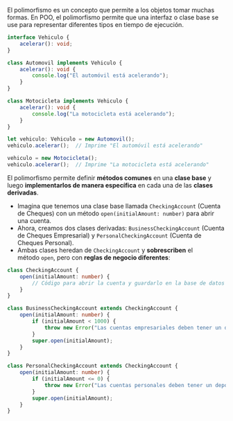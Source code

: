 El polimorfismo es un concepto que permite a los objetos tomar muchas formas. En POO, el polimorfismo permite que una interfaz o clase base se use para representar diferentes tipos en tiempo de ejecución.
```ts
interface Vehiculo {
    acelerar(): void;
}

class Automovil implements Vehiculo {
    acelerar(): void {
        console.log("El automóvil está acelerando");
    }
}

class Motocicleta implements Vehiculo {
    acelerar(): void {
        console.log("La motocicleta está acelerando");
    }
}

let vehiculo: Vehiculo = new Automovil();
vehiculo.acelerar();  // Imprime "El automóvil está acelerando"

vehiculo = new Motocicleta();
vehiculo.acelerar();  // Imprime "La motocicleta está acelerando"

```
El polimorfismo permite definir **métodos comunes** en una **clase base** y luego **implementarlos de manera específica** en cada una de las **clases derivadas**.


- Imagina que tenemos una clase base llamada `CheckingAccount` (Cuenta de Cheques) con un método `open(initialAmount: number)` para abrir una cuenta.
- Ahora, creamos dos clases derivadas: `BusinessCheckingAccount` (Cuenta de Cheques Empresarial) y `PersonalCheckingAccount` (Cuenta de Cheques Personal).
- Ambas clases heredan de `CheckingAccount` y **sobrescriben** el método `open`, pero con **reglas de negocio diferentes**:

```ts
class CheckingAccount {
    open(initialAmount: number) {
        // Código para abrir la cuenta y guardarlo en la base de datos
    }
}

class BusinessCheckingAccount extends CheckingAccount {
    open(initialAmount: number) {
        if (initialAmount < 1000) {
            throw new Error("Las cuentas empresariales deben tener un depósito inicial de 1.000 euros");
        }
        super.open(initialAmount);
    }
}

class PersonalCheckingAccount extends CheckingAccount {
    open(initialAmount: number) {
        if (initialAmount <= 0) {
            throw new Error("Las cuentas personales deben tener un depósito inicial superior a cero euros");
        }
        super.open(initialAmount);
    }
}

```

